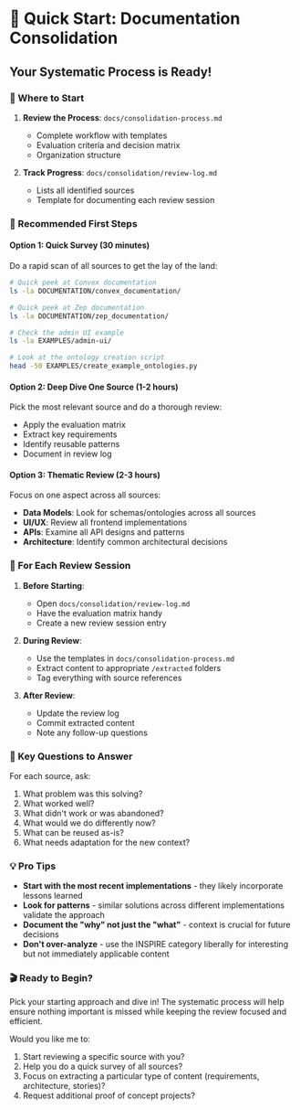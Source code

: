 # 🚀 Quick Start: Documentation Consolidation

## Your Systematic Process is Ready!

### 📍 Where to Start

1. **Review the Process**: `docs/consolidation-process.md`
   - Complete workflow with templates
   - Evaluation criteria and decision matrix
   - Organization structure

2. **Track Progress**: `docs/consolidation/review-log.md`
   - Lists all identified sources
   - Template for documenting each review session

### 🎯 Recommended First Steps

#### Option 1: Quick Survey (30 minutes)
Do a rapid scan of all sources to get the lay of the land:
```bash
# Quick peek at Convex documentation
ls -la DOCUMENTATION/convex_documentation/

# Quick peek at Zep documentation  
ls -la DOCUMENTATION/zep_documentation/

# Check the admin UI example
ls -la EXAMPLES/admin-ui/

# Look at the ontology creation script
head -50 EXAMPLES/create_example_ontologies.py
```

#### Option 2: Deep Dive One Source (1-2 hours)
Pick the most relevant source and do a thorough review:
- Apply the evaluation matrix
- Extract key requirements
- Identify reusable patterns
- Document in review log

#### Option 3: Thematic Review (2-3 hours)
Focus on one aspect across all sources:
- **Data Models**: Look for schemas/ontologies across all sources
- **UI/UX**: Review all frontend implementations
- **APIs**: Examine all API designs and patterns
- **Architecture**: Identify common architectural decisions

### 📝 For Each Review Session

1. **Before Starting**:
   - Open `docs/consolidation/review-log.md`
   - Have the evaluation matrix handy
   - Create a new review session entry

2. **During Review**:
   - Use the templates in `docs/consolidation-process.md`
   - Extract content to appropriate `/extracted` folders
   - Tag everything with source references

3. **After Review**:
   - Update the review log
   - Commit extracted content
   - Note any follow-up questions

### 🤔 Key Questions to Answer

For each source, ask:
1. What problem was this solving?
2. What worked well?
3. What didn't work or was abandoned?
4. What would we do differently now?
5. What can be reused as-is?
6. What needs adaptation for the new context?

### 💡 Pro Tips

- **Start with the most recent implementations** - they likely incorporate lessons learned
- **Look for patterns** - similar solutions across different implementations validate the approach
- **Document the "why" not just the "what"** - context is crucial for future decisions
- **Don't over-analyze** - use the INSPIRE category liberally for interesting but not immediately applicable content

### 🎬 Ready to Begin?

Pick your starting approach and dive in! The systematic process will help ensure nothing important is missed while keeping the review focused and efficient.

Would you like me to:
1. Start reviewing a specific source with you?
2. Help you do a quick survey of all sources?
3. Focus on extracting a particular type of content (requirements, architecture, stories)?
4. Request additional proof of concept projects?